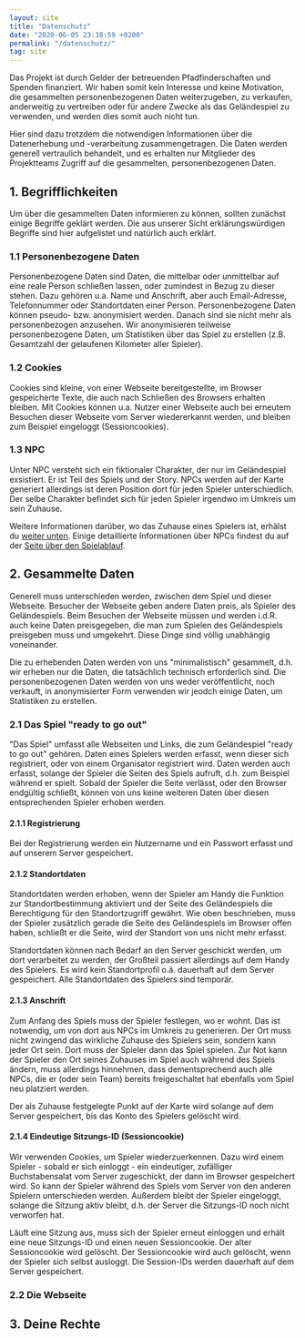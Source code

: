 ```yaml
---
layout: site
title: "Datenschutz"
date: "2020-06-05 23:38:59 +0200"
permalink: "/datenschutz/"
tag: site
---
```


Das Projekt ist durch Gelder der betreuenden Pfadfinderschaften und Spenden finanziert.
Wir haben somit kein Interesse und keine Motivation, die gesammelten personenbezogenen Daten
weiterzugeben, zu verkaufen, anderweitig zu vertreiben oder für andere Zwecke als
das Geländespiel zu verwenden, und werden dies somit auch nicht tun.

Hier sind dazu trotzdem die notwendigen Informationen über die Datenerhebung und -verarbeitung zusammengetragen.
Die Daten werden generell vertraulich behandelt, und es erhalten nur Mitglieder des Projektteams Zugriff auf die
gesammelten, personenbezogenen Daten.

## 1. Begrifflichkeiten
Um über die gesammelten Daten informieren zu können, sollten zunächst einige Begriffe geklärt werden.
Die aus unserer Sicht erklärungswürdigen Begriffe sind hier aufgelistet und natürlich auch erklärt.

### 1.1 Personenbezogene Daten
Personenbezogene Daten sind Daten, die mittelbar oder unmittelbar auf eine reale Person schließen lassen, oder
zumindest in Bezug zu dieser stehen.
Dazu gehören u.a. Name und Anschrift, aber auch Email-Adresse, Telefonnummer oder Standortdaten einer Person.
Personenbezogene Daten können pseudo- bzw. anonymisiert werden. Danach sind sie nicht mehr als personenbezogen anzusehen.
Wir anonymisieren teilweise personenbezogene Daten, um Statistiken über das Spiel zu erstellen (z.B. Gesamtzahl der gelaufenen Kilometer aller Spieler).

### 1.2 Cookies
Cookies sind kleine, von einer Webseite bereitgestellte, im Browser gespeicherte Texte, die auch nach Schließen des Browsers erhalten bleiben.
Mit Cookies können u.a. Nutzer einer Webseite auch bei erneutem Besuchen dieser Webseite vom Server wiedererkannt werden, und bleiben
zum Beispiel eingeloggt (Sessioncookies).

### 1.3 NPC
Unter NPC versteht sich ein fiktionaler Charakter, der nur im Geländespiel exsistiert. Er ist Teil des Spiels und der Story. NPCs werden auf der Karte generiert
allerdings ist deren Position dort für jeden Spieler unterschiedlich. Der selbe Charakter befindet sich für jeden Spieler irgendwo im Umkreis um sein Zuhause.

Weitere Informationen darüber, wo das Zuhause eines Spielers ist, erhälst du [weiter unten](#213-anschrift).
Einige detaillierte Informationen über NPCs findest du auf der [Seite über den Spielablauf](/das-spiel/).

## 2. Gesammelte Daten
Generell muss unterschieden werden, zwischen dem Spiel und dieser Webseite. Besucher der Webseite geben andere Daten preis,
als Spieler des Geländespiels. Beim Besuchen der Webseite müssen und werden i.d.R. auch keine Daten preisgegeben, die man zum Spielen des
Geländespiels preisgeben muss und umgekehrt. Diese Dinge sind völlig unabhängig voneinander.

Die zu erhebenden Daten werden von uns "minimalistisch" gesammelt, d.h. wir erheben nur die Daten, die tatsächlich technisch erforderlich sind.
Die personenbezogenen Daten werden von uns weder veröffentlicht, noch verkauft, in anonymisierter Form verwenden wir jeodch einige Daten, um Statistiken
zu erstellen.

### 2.1 Das Spiel "ready to go out"
"Das Spiel" umfasst alle Webseiten und Links, die zum Geländespiel "ready to go out" gehören.
Daten eines Spielers werden erfasst, wenn dieser sich registriert, oder von einem Organisator registriert wird.
Daten werden auch erfasst, solange der Spieler die Seiten des Spiels aufruft, d.h. zum Beispiel während er spielt.
Sobald der Spieler die Seite verlässt, oder den Browser endgültig schließt, können von uns keine weiteren Daten über diesen
entsprechenden Spieler erhoben werden.

#### 2.1.1 Registrierung
Bei der Registrierung werden ein Nutzername und ein Passwort erfasst und auf unserem Server gespeichert.

#### 2.1.2 Standortdaten
Standortdaten werden erhoben, wenn der Spieler am Handy die Funktion zur Standortbestimmung aktiviert
und der Seite des Geländespiels die Berechtigung für den Standortzugriff gewährt. Wie oben beschrieben, muss
der Spieler zusätzlich gerade die Seite des Geländespiels im Browser offen haben, schließt er die Seite, wird der Standort
von uns nicht mehr erfasst.

Standortdaten können nach Bedarf an den Server geschickt werden, um dort verarbeitet zu werden, der Großteil passiert allerdings auf dem Handy des Spielers.
Es wird kein Standortprofil o.ä. dauerhaft auf dem Server gespeichert. Alle Standortdaten des Spielers sind temporär.

#### 2.1.3 Anschrift
Zum Anfang des Spiels muss der Spieler festlegen, wo er wohnt. Das ist notwendig, um von dort aus NPCs im Umkreis zu generieren.
Der Ort muss nicht zwingend das wirkliche Zuhause des Spielers sein, sondern kann jeder Ort sein. Dort muss der Spieler dann das Spiel spielen.
Zur Not kann der Spieler den Ort seines Zuhauses im Spiel auch während des Spiels ändern, muss allerdings hinnehmen, dass dementsprechend auch alle
NPCs, die er (oder sein Team) bereits freigeschaltet hat ebenfalls vom Spiel neu platziert werden.

Der als Zuhause festgelegte Punkt auf der Karte wird solange auf dem Server gespeichert, bis das Konto des Spielers gelöscht wird.

#### 2.1.4 Eindeutige Sitzungs-ID (Sessioncookie)
Wir verwenden Cookies, um Spieler wiederzuerkennen. Dazu wird einem Spieler - sobald er sich einloggt - ein eindeutiger,
zufälliger Buchstabensalat vom Server zugeschickt, der dann im Browser gespeichert wird. So kann der Spieler während des Spiels vom Server
von den anderen Spielern unterschieden werden. Außerdem bleibt der Spieler eingeloggt, solange die Sitzung aktiv bleibt, d.h. der Server die
Sitzungs-ID noch nicht verworfen hat.

Läuft eine Sitzung aus, muss sich der Spieler erneut einloggen und erhält eine neue Sitzungs-ID und einen neuen
Sessioncookie. Der alter Sessioncookie wird gelöscht. Der Sessioncookie wird auch gelöscht, wenn der Spieler sich selbst ausloggt.
Die Session-IDs werden dauerhaft auf dem Server gespeichert.

### 2.2 Die Webseite


## 3. Deine Rechte
